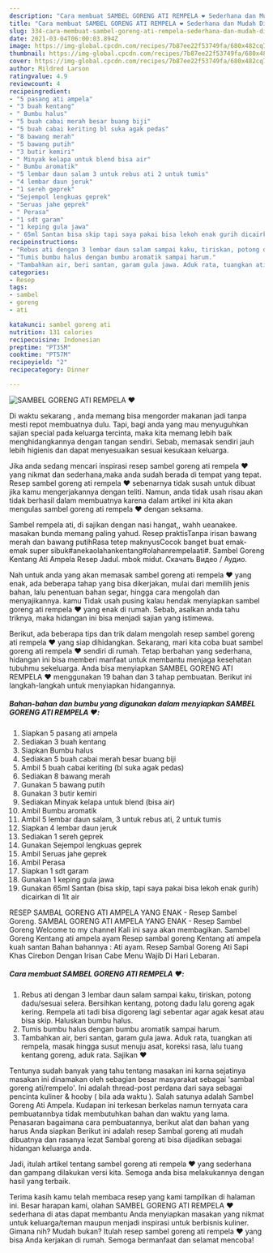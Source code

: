 ```yaml
---
description: "Cara membuat SAMBEL GORENG ATI REMPELA ❤️ Sederhana dan Mudah Dibuat"
title: "Cara membuat SAMBEL GORENG ATI REMPELA ❤️ Sederhana dan Mudah Dibuat"
slug: 334-cara-membuat-sambel-goreng-ati-rempela-sederhana-dan-mudah-dibuat
date: 2021-03-04T06:00:03.894Z
image: https://img-global.cpcdn.com/recipes/7b87ee22f53749fa/680x482cq70/sambel-goreng-ati-rempela-❤️-foto-resep-utama.jpg
thumbnail: https://img-global.cpcdn.com/recipes/7b87ee22f53749fa/680x482cq70/sambel-goreng-ati-rempela-❤️-foto-resep-utama.jpg
cover: https://img-global.cpcdn.com/recipes/7b87ee22f53749fa/680x482cq70/sambel-goreng-ati-rempela-❤️-foto-resep-utama.jpg
author: Mildred Larson
ratingvalue: 4.9
reviewcount: 4
recipeingredient:
- "5 pasang ati ampela"
- "3 buah kentang"
- " Bumbu halus"
- "5 buah cabai merah besar buang biji"
- "5 buah cabai keriting bl suka agak pedas"
- "8 bawang merah"
- "5 bawang putih"
- "3 butir kemiri"
- " Minyak kelapa untuk blend bisa air"
- " Bumbu aromatik"
- "5 lembar daun salam 3 untuk rebus ati 2 untuk tumis"
- "4 lembar daun jeruk"
- "1 sereh geprek"
- "Sejempol lengkuas geprek"
- "Seruas jahe geprek"
- " Perasa"
- "1 sdt garam"
- "1 keping gula jawa"
- " 65ml Santan bisa skip tapi saya pakai bisa lekoh enak gurih dicairkan di 1lt air"
recipeinstructions:
- "Rebus ati dengan 3 lembar daun salam sampai kaku, tiriskan, potong dadu/sesuai selera. Bersihkan kentang, potong dadu lalu goreng agak kering. Rempela ati tadi bisa digoreng lagi sebentar agar agak kesat atau bisa skip. Haluskan bumbu halus."
- "Tumis bumbu halus dengan bumbu aromatik sampai harum."
- "Tambahkan air, beri santan, garam gula jawa. Aduk rata, tuangkan ati rempela, masak hingga susut menuju asat, koreksi rasa, lalu tuang kentang goreng, aduk rata. Sajikan ❤️"
categories:
- Resep
tags:
- sambel
- goreng
- ati

katakunci: sambel goreng ati 
nutrition: 131 calories
recipecuisine: Indonesian
preptime: "PT35M"
cooktime: "PT57M"
recipeyield: "2"
recipecategory: Dinner

---
```



![SAMBEL GORENG ATI REMPELA ❤️](https://img-global.cpcdn.com/recipes/7b87ee22f53749fa/680x482cq70/sambel-goreng-ati-rempela-❤️-foto-resep-utama.jpg)

Di waktu  sekarang , anda memang bisa mengorder makanan jadi tanpa mesti repot membuatnya dulu. Tapi, bagi anda yang mau menyuguhkan sajian special pada keluarga tercinta, maka kita memang lebih baik menghidangkannya dengan tangan sendiri. Sebab, memasak sendiri jauh lebih higienis dan dapat menyesuaikan sesuai kesukaan keluarga.

Jika anda sedang mencari inspirasi resep sambel goreng ati rempela ❤️ yang nikmat dan sederhana,maka anda sudah berada di tempat yang tepat. Resep sambel goreng ati rempela ❤️  sebenarnya tidak susah untuk dibuat jika kamu mengerjakannya dengan teliti. Namun, anda tidak usah risau akan tidak berhasil dalam membuatnya 
karena dalam artikel ini kita akan mengulas sambel goreng ati rempela ❤️ dengan seksama.  

Sambel rempela ati, di sajikan dengan nasi hangat,, wahh ueanakee. masakan bunda memang paling yahud. Resep praktisTanpa irisan bawang merah dan bawang putihRasa tetep maknyusCocok banget buat emak-emak super sibuk#anekaolahankentang#olahanrempelaati#. Sambel Goreng Kentang Ati Ampela Resep Jadul. mbok midut. Скачать Видео / Аудио.

Nah untuk anda yang akan memasak sambel goreng ati rempela ❤️ yang enak, ada beberapa tahap yang bisa dikerjakan, mulai dari memilih jenis bahan, lalu penentuan bahan segar, hingga cara mengolah dan menyajikannya. kamu Tidak usah pusing kalau hendak menyiapkan sambel goreng ati rempela ❤️ yang enak di rumah. Sebab, asalkan anda  tahu triknya, maka hidangan ini bisa menjadi sajian yang istimewa.

Berikut, ada beberapa tips dan trik dalam mengolah resep sambel goreng ati rempela ❤️ yang siap dihidangkan. Sekarang, mari kita coba buat sambel goreng ati rempela ❤️ sendiri di rumah. Tetap berbahan yang sederhana, hidangan ini bisa memberi manfaat untuk membantu menjaga kesehatan tubuhmu sekeluarga. Anda bisa menyiapkan SAMBEL GORENG ATI REMPELA ❤️ menggunakan 19 bahan dan 3 tahap pembuatan. Berikut ini langkah-langkah untuk menyiapkan hidangannya.

<!--inarticleads1-->

##### Bahan-bahan dan bumbu yang digunakan dalam menyiapkan SAMBEL GORENG ATI REMPELA ❤️:

1. Siapkan 5 pasang ati ampela
1. Sediakan 3 buah kentang
1. Siapkan  Bumbu halus
1. Sediakan 5 buah cabai merah besar buang biji
1. Ambil 5 buah cabai keriting (bl suka agak pedas)
1. Sediakan 8 bawang merah
1. Gunakan 5 bawang putih
1. Gunakan 3 butir kemiri
1. Sediakan  Minyak kelapa untuk blend (bisa air)
1. Ambil  Bumbu aromatik
1. Ambil 5 lembar daun salam, 3 untuk rebus ati, 2 untuk tumis
1. Siapkan 4 lembar daun jeruk
1. Sediakan 1 sereh geprek
1. Gunakan Sejempol lengkuas geprek
1. Ambil Seruas jahe geprek
1. Ambil  Perasa
1. Siapkan 1 sdt garam
1. Gunakan 1 keping gula jawa
1. Gunakan  65ml Santan (bisa skip, tapi saya pakai bisa lekoh enak gurih) dicairkan di 1lt air


RESEP SAMBAL GORENG ATI AMPELA YANG ENAK - Resep Sambel Goreng. SAMBAL GORENG ATI AMPELA YANG ENAK - Resep Sambel Goreng Welcome to my channel Kali ini saya akan membagikan. Sambel Goreng Kentang ati ampela ayam Resep sambal goreng Kentang ati ampela kuah santan Bahan bahannya : Ati ayam. Resep Sambal Goreng Ati Sapi Khas Cirebon Dengan Irisan Cabe Menu Wajib Di Hari Lebaran. 

<!--inarticleads2-->

##### Cara membuat SAMBEL GORENG ATI REMPELA ❤️:

1. Rebus ati dengan 3 lembar daun salam sampai kaku, tiriskan, potong dadu/sesuai selera. Bersihkan kentang, potong dadu lalu goreng agak kering. Rempela ati tadi bisa digoreng lagi sebentar agar agak kesat atau bisa skip. Haluskan bumbu halus.
1. Tumis bumbu halus dengan bumbu aromatik sampai harum.
1. Tambahkan air, beri santan, garam gula jawa. Aduk rata, tuangkan ati rempela, masak hingga susut menuju asat, koreksi rasa, lalu tuang kentang goreng, aduk rata. Sajikan ❤️


Tentunya sudah banyak yang tahu tentang masakan ini karna sejatinya masakan ini dinamakan oleh sebagian besar masyarakat sebagai &#39;sambal goreng ati/rempelo&#39;. Ini adalah thread-post perdana dari saya sebagai pencinta kuliner &amp; hooby ( bila ada waktu ). Salah satunya adalah Sambel Goreng Ati Ampela. Kudapan ini terkesan berkelas namun ternyata cara pembuatannbya tidak membutuhkan bahan dan waktu yang lama. Penasaran bagaimana cara pembuatannya, berikut alat dan bahan yang harus Anda siapkan Berikut ini adalah resep Sambal goreng ati mudah dibuatnya dan rasanya lezat Sambal goreng ati bisa dijadikan sebagai hidangan keluarga anda. 

Jadi, itulah artikel tentang  sambel goreng ati rempela ❤️  yang sederhana dan gampang dilakukan versi kita. Semoga anda bisa melakukannya dengan hasil yang terbaik. 

Terima kasih kamu telah membaca resep yang kami tampilkan di halaman ini. Besar harapan kami, olahan  SAMBEL GORENG ATI REMPELA ❤️ sederhana di atas dapat membantu Anda menyiapkan masakan yang nikmat untuk keluarga/teman maupun menjadi inspirasi untuk berbisnis kuliner. Gimana nih? Mudah bukan? Itulah resep sambel goreng ati rempela ❤️ yang bisa Anda kerjakan di rumah. Semoga bermanfaat dan selamat mencoba!

